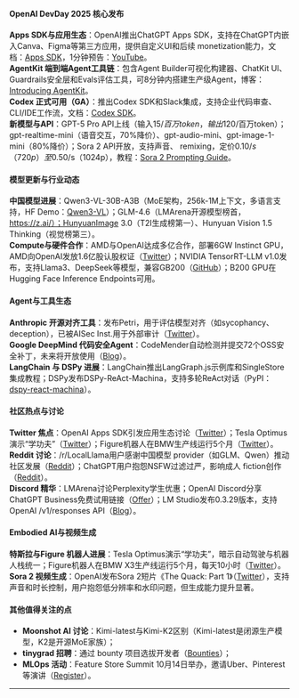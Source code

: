 #### **OpenAI DevDay 2025 核心发布**  
**Apps SDK与应用生态**：OpenAI推出ChatGPT Apps SDK，支持在ChatGPT内嵌入Canva、Figma等第三方应用，提供自定义UI和后续 monetization能力，文档：[Apps SDK](https://developers.openai.com/apps-sdk/)，1分钟预告：[YouTube](https://www.youtube.com/watch?v=2C4Cs6503gw)。  
**AgentKit 端到端Agent工具链**：包含Agent Builder可视化构建器、ChatKit UI、Guardrails安全层和Evals评估工具，可8分钟内搭建生产级Agent，博客：[Introducing AgentKit](https://openai.com/index/introducing-agentkit)。  
**Codex 正式可用（GA）**：推出Codex SDK和Slack集成，支持企业代码审查、CLI/IDE工作流，文档：[Codex SDK](https://developers.openai.com/codex/sdk)。  
**新模型与API**：GPT-5 Pro API上线（输入$15/百万token，输出$120/百万token）；gpt-realtime-mini（语音交互，70%降价）、gpt-audio-mini、gpt-image-1-mini（80%降价）；Sora 2 API开放，支持声音、 remixing，定价$0.10/s（720p）至$0.50/s（1024p），教程：[Sora 2 Prompting Guide](https://github.com/openai/openai-cookbook/blob/16686d05abf16db88aef8815ebde5c46c9a1282a/examples/sora/sora2_prompting_guide.ipynb#L7)。  


#### **模型更新与行业动态**  
**中国模型进展**：Qwen3-VL-30B-A3B（MoE架构，256k-1M上下文，多语言支持，HF Demo：[Qwen3-VL](https://huggingface.co/spaces/Qwen/Qwen3-VL)）；GLM-4.6（LMArena开源模型榜首，https://z.ai/）；HunyuanImage 3.0（T2I生成榜第一）、Hunyuan Vision 1.5 Thinking（视觉榜第三）。  
**Compute与硬件合作**：AMD与OpenAI达成多亿合作，部署6GW Instinct GPU，AMD向OpenAI发放1.6亿股认股权证（[Twitter](https://twitter.com/sama/status/1975185516225278428)）；NVIDIA TensorRT-LLM v1.0发布，支持Llama3、DeepSeek等模型，兼容GB200（[GitHub](https://github.com/NVIDIA/TensorRT-LLM)）；B200 GPU在Hugging Face Inference Endpoints可用。  


#### **Agent与工具生态**  
**Anthropic 开源对齐工具**：发布Petri，用于评估模型对齐（如sycophancy、deception），已被AISec Inst.用于外部审计（[Twitter](https://twitter.com/AnthropicAI/status/1975248654609875208)）。  
**Google DeepMind 代码安全Agent**：CodeMender自动检测并提交72个OSS安全补丁，未来将开放使用（[Blog](https://deepmind.google/discover/blog/introducing-codemender-an-ai-agent-for-code-security/)）。  
**LangChain 与 DSPy 进展**：LangChain推出LangGraph.js示例库和SingleStore集成教程；DSPy发布DSPy-ReAct-Machina，支持多轮ReAct对话（PyPI：[dspy-react-machina](https://pypi.org/project/dspy-react-machina/)）。  


#### **社区热点与讨论**  
**Twitter 焦点**：OpenAI Apps SDK引发应用生态讨论（[Twitter](https://twitter.com/OpenAI/status/1975261587280961675)）；Tesla Optimus演示“学功夫”（[Twitter](https://twitter.com/elonmusk/status/1974338806305411516)）；Figure机器人在BMW生产线运行5个月（[Twitter](https://twitter.com/adcock_brett/status/1975197913178587172)）。  
**Reddit 讨论**：/r/LocalLlama用户感谢中国模型 provider（如GLM、Qwen）推动社区发展（[Reddit](https://www.reddit.com/r/LocalLLaMA/comments/1nz722n/biggest_provider_for_the_community_for_at_moment/)）；ChatGPT用户抱怨NSFW过滤过严，影响成人 fiction创作（[Reddit](https://www.reddit.com/r/ChatGPT/comments/1nzo55e/if_chatgpt_is_planning_on_forcing_us_to_prove_our/)）。  
**Discord 精华**：LMArena讨论Perplexity学生优惠；OpenAI Discord分享ChatGPT Business免费试用链接（[Offer](https://openai.com/business/updates-to-chatgpt-business-plans-livestream-june-2025/)）；LM Studio发布0.3.29版本，支持OpenAI /v1/responses API（[Blog](https://lmstudio.ai/blog/lmstudio-v0.3.29)）。  


#### **Embodied AI与视频生成**  
**特斯拉与Figure 机器人进展**：Tesla Optimus演示“学功夫”，暗示自动驾驶与机器人栈统一；Figure机器人在BMW X3生产线运行5个月，每天10小时（[Twitter](https://twitter.com/adcock_brett/status/1975197913178587172)）。  
**Sora 2 视频生成**：OpenAI发布Sora 2短片《The Quack: Part 1》（[Twitter](https://twitter.com/OpenAI/status/1974158256013783365)），支持声音和时长控制，用户抱怨低分辨率和水印问题，但生成能力提升显著。  


#### **其他值得关注的点**  
- **Moonshot AI 讨论**：Kimi-latest与Kimi-K2区别（Kimi-latest是闭源生产模型，K2是开源MoE家族）；  
- **tinygrad 招聘**：通过 bounty 项目选拔开发者（[Bounties](https://bounties.tinygrad.org/)）；  
- **MLOps 活动**：Feature Store Summit 10月14日举办，邀请Uber、Pinterest等演讲（[Register](https://www.featurestoresummit.com/register)）。  

---  
